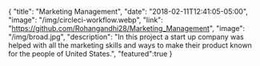 {
  "title": "Marketing Management",
  "date": "2018-02-11T12:41:05-05:00",
  "image": "/img/circleci-workflow.webp",
  "link": "https://github.com/Rohangandhi28/Marketing_Management",
  "image": "/img/broad.jpg",
  "description": "In this project a start up company was helped with all the marketing skills and ways to make their product known for the people of United States.",
  "featured":true
}
